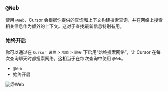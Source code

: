 ## `@Web`

使用 `@Web`，Cursor 会根据你提供的查询和上下文构建搜索查询，并在网络上搜索相关信息作为额外的上下文。这对于查找最新信息特别有用。

### 始终开启

你可以通过在 `Cursor 设置` > `功能` > `聊天` 下启用“始终搜索网络”，让 Cursor 在每次查询聊天时都搜索网络。这相当于在每次查询中使用 `@Web`。

- `@Web`
- 始终开启

![@Web](https://mintlify.s3-us-west-1.amazonaws.com/cursor/images/context/@web.png)
